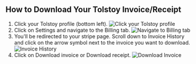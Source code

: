 ## How to Download Your Tolstoy Invoice/Receipt

1. Click your Tolstoy profile (bottom left). ![Click your Tolstoy profile](https://downloads.intercomcdn.com/i/o/940656816/3ca7679464f4f4a81c5d1856/image.png)
2. Click on Settings and navigate to the Billing tab. ![Navigate to Billing tab](https://downloads.intercomcdn.com/i/o/940661406/a99325ce4e7ae03badfc1a70/image.png)
3. You'll be redirected to your stripe page. Scroll down to Invoice History and click on the arrow symbol next to the invoice you want to download.  ![Invoice History](https://downloads.intercomcdn.com/i/o/545674609/a7f8887849a77cedc5e96e96/image.png)
4. Click on Download invoice or Download receipt. ![Download Invoice](https://downloads.intercomcdn.com/i/o/545675810/00c8c8a343e7f9c4147afa1c/image.png)
